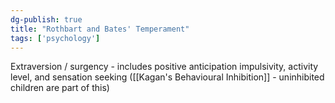 ```yaml
---
dg-publish: true
title: "Rothbart and Bates' Temperament"
tags: ['psychology']
---
```


Extraversion / surgency - includes positive anticipation impulsivity, activity level, and sensation seeking 
([[Kagan's Behavioural Inhibition]] - uninhibited children are part of this)

